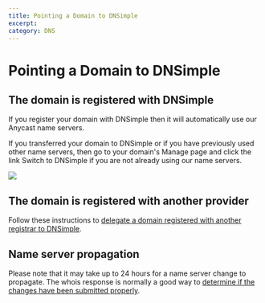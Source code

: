 ```yaml
---
title: Pointing a Domain to DNSimple
excerpt: 
category: DNS
---
```


# Pointing a Domain to DNSimple

## The domain is registered with DNSimple

If you register your domain with DNSimple then it will automatically use our Anycast name servers.

If you transferred your domain to DNSimple or if you have previously used other name servers, then go to your domain's Manage page and click the link Switch to DNSimple if you are not already using our name servers.

![](http://f.cl.ly/items/0Q330V0V1A0o3P2c2i23/registered-domain-example.com%20-%20DNSimple-1.png)

## The domain is registered with another provider

Follow these instructions to [delegate a domain registered with another registrar to DNSimple](http://support.dnsimple.com/articles/delegating-dnsimple-hosted).

## Name server propagation

Please note that it may take up to 24 hours for a name server change to propagate. The whois response is normally a good way to [determine if the changes have been submitted properly](/articles/domain-resolution-issues).


